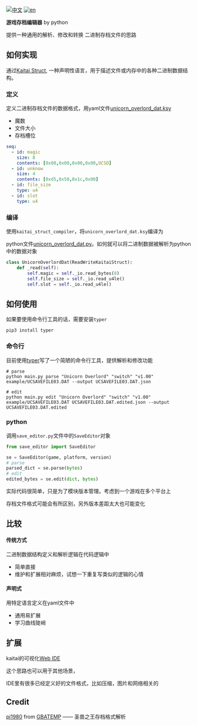 
<!-- language: zh -->
[![中文](https://img.shields.io/badge/lang-zh-red.svg)](https://github.com/sisyphusw/save-editor/blob/main/docs/README.zh.md)
[![en](https://img.shields.io/badge/lang-en-green.svg)](https://github.com/sisyphusw/save-editor/blob/main/README.md)

**游戏存档编辑器** by python

提供一种通用的解析、修改和转换 二进制存档文件的思路

## 如何实现

通过[Kaitai Struct](https://github.com/kaitai-io/kaitai_struct), 一种声明性语言，用于描述文件或内存中的各种二进制数据结构。

### 定义
定义二进制存档文件的数据格式，用yaml文件[unicorn_overlord_dat.ksy](./unicorn_overlord/switch/v1_00/unicorn_overlord_dat.ksy)

- 魔数
- 文件大小
- 存档槽位

```yaml
seq:
  - id: magic
    size: 8
    contents: [0x00,0x00,0x00,0x00,UCSD]
  - id: unknow
    size: 4
    contents: [0xd5,0x50,0x1c,0x00]
  - id: file_size
    type: u4
  - id: slot
    type: u4
```

### 编译
使用`kaitai_struct_compiler`，将`unicorn_overlord_dat.ksy`编译为

python文件[unicorn_overlord_dat.py](./unicorn_overlord/switch/v1_00/unicorn_overlord_dat.py)。如何就可以将二进制数据被解析为python中的数据对象
```python
class UnicornOverlordDat(ReadWriteKaitaiStruct):
    def _read(self):
        self.magic = self._io.read_bytes(8)
        self.file_size = self._io.read_u4le()
        self.slot = self._io.read_u4le()
```


## 如何使用
如果要使用命令行工具的话，需要安装`typer`

    pip3 install typer

### 命令行
目前使用[typer](https://github.com/tiangolo/typer)写了一个简陋的命令行工具，提供解析和修改功能
```shell
# parse
python main.py parse "Unicorn Overlord" "switch" "v1.00" example/UCSAVEFILE03.DAT --output UCSAVEFILE03.DAT.json

# edit
python main.py edit "Unicorn Overlord" "switch" "v1.00" example/UCSAVEFILE03.DAT UCSAVEFILE03.DAT.edited.json --output UCSAVEFILE03.DAT.edited
```
### python 
调用`save_editor.py`文件中的`SaveEditor`对象
```python
from save_editor import SaveEditor

se = SaveEditor(game, platform, version)
# parse
parsed_dict = se.parse(bytes)
# edit
edited_bytes = se.edit(dict, bytes)
```
实际代码很简单，只是为了模块版本管理。考虑到一个游戏在多个平台上

存档文件格式可能会有所区别，另外版本差距太大也可能变化

## 比较
#### 传统方式 
二进制数据结构定义和解析逻辑在代码逻辑中
* 简单直接
* 维护和扩展相对麻烦，试想一下重复写类似的逻辑的心情
#### 声明式
用特定语言定义在yaml文件中
* 通用易扩展
* 学习曲线陡峭

## 扩展
kaitai的可视化[Web IDE](https://ide.kaitai.io)

这个思路也可以用于其他场景，

IDE里有很多已经定义好的文件格式，比如压缩，图片和网络相关的

## Credit
[pj1980](https://gbatemp.net/members/pj1980.378437) from [GBATEMP](https://gbatemp.net/threads/unicorn-overlord-save-editing.650584) —— 圣兽之王存档格式解析 